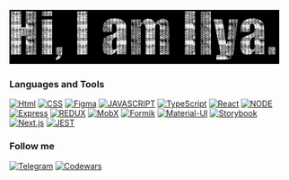
![Header](https://github.com/Fantazer21/Fantazer21/blob/main/assets/text.gif)

### Languages and Tools
[![Html](https://img.shields.io/badge/-HTML5-090909?style=for-the-badge&logo=HTML5)](http://htmlbook.ru/)
[![CSS](https://img.shields.io/badge/-CSS/SCSS-090909?style=for-the-badge&logo=SASS)](https://sass-lang.com/)
[![Figma](https://img.shields.io/badge/-Figma-090909?style=for-the-badge&logo=Figma)](https://www.figma.com/)
[![JAVASCRIPT](https://img.shields.io/badge/-JavaScript-090909?style=for-the-badge&logo=JavaScript)](https://learn.javascript.ru/)
[![TypeScript](https://img.shields.io/badge/-TypeScript-090909?style=for-the-badge&logo=typescript)](https://www.typescriptlang.org/)
[![React](https://img.shields.io/badge/-React-090909?style=for-the-badge&logo=React)](https://reactjs.org/)
[![NODE](https://img.shields.io/badge/-NODE.js-090909?style=for-the-badge&logo=node.js)](https://nodejs.org/en/)
[![Express](https://img.shields.io/badge/-express-090909?style=for-the-badge&logo=express)](https://expressjs.com/)
[![REDUX](https://img.shields.io/badge/-REDUX-090909?style=for-the-badge&logo=redux)](https://redux.js.org/)
[![MobX](https://img.shields.io/badge/-Mobx-090909?style=for-the-badge&logo=mobx)](https://mobx.js.org/react-integration.html)
[![Formik](https://img.shields.io/badge/-formik-090909?style=for-the-badge&logo=formik)](https://mobx.js.org/react-integration.html)
[![Material-UI](https://img.shields.io/badge/-MUI-090909?style=for-the-badge&logo=MUI)](https://mui.com/)
[![Storybook](https://img.shields.io/badge/-Storybook-090909?style=for-the-badge&logo=Storybook)](https://storybook.js.org/)
[![Next.js](https://img.shields.io/badge/-next.js-090909?style=for-the-badge&logo=next.js)](https://nextjs.org/)
[![JEST](https://img.shields.io/badge/-jest-090909?style=for-the-badge&logo=jest)](https://nextjs.org/)

### Follow me
[![Telegram](https://img.shields.io/badge/-Telegram-090909?style=for-the-badge&logo=telegram)](https://t.me/fantazer21)
[![Codewars](https://img.shields.io/badge/-Codewars-090909?style=for-the-badge&logo=codewars)](https://www.codewars.com/users/Fantazer21)
